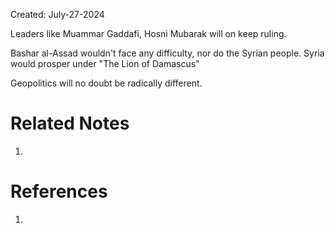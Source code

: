 Created: July-27-2024

Leaders like Muammar Gaddafi, Hosni Mubarak will on keep ruling.

Bashar al-Assad wouldn't face any difficulty, nor do the Syrian people. Syria would prosper under "The Lion of Damascus"

Geopolitics will no doubt be radically different.

# Related Notes

1. 
# References

1. 